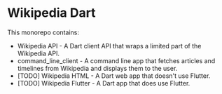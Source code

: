 # Wikipedia Dart

This monorepo contains:

* Wikipedia API - A Dart client API that wraps a limited part of the Wikipedia API.
* command_line_client - A command line app that fetches articles and timelines from Wikipedia and displays them to the user.
* [TODO] Wikipedia HTML - A Dart web app that doesn't use Flutter.
* [TODO] Wikipedia Flutter - A Dart app that does use Flutter.